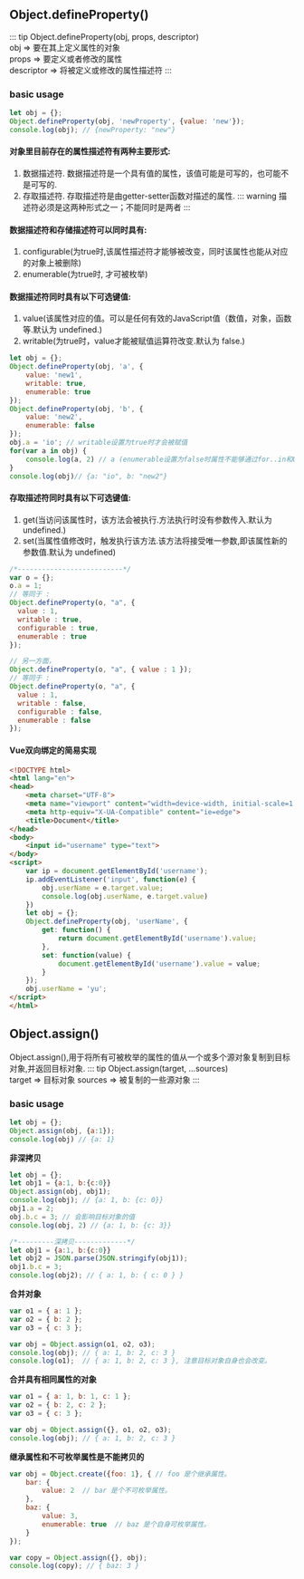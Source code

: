 ## Object.defineProperty()
::: tip
Object.defineProperty(obj, props, descriptor)<br />
obj => 要在其上定义属性的对象<br />
props => 要定义或者修改的属性<br />
descriptor => 将被定义或修改的属性描述符
:::
### basic usage
```js
let obj = {};
Object.defineProperty(obj, 'newProperty', {value: 'new'});
console.log(obj); // {newProperty: "new"} 
```
#### 对象里目前存在的属性描述符有两种主要形式:
1. 数据描述符. 数据描述符是一个具有值的属性，该值可能是可写的，也可能不是可写的.
2. 存取描述符. 存取描述符是由getter-setter函数对描述的属性.
::: warning
描述符必须是这两种形式之一；不能同时是两者
:::
#### 数据描述符和存储描述符可以同时具有:
1. configurable(为true时,该属性描述符才能够被改变，同时该属性也能从对应的对象上被删除)
2. enumerable(为true时, 才可被枚举)
#### 数据描述符同时具有以下可选键值:
1. value(该属性对应的值。可以是任何有效的JavaScript值（数值，对象，函数等.默认为 undefined.)
2. writable(为true时，value才能被赋值运算符改变.默认为 false.)
```js
let obj = {};
Object.defineProperty(obj, 'a', {
    value: 'new1',
    writable: true,
    enumerable: true
});
Object.defineProperty(obj, 'b', {
    value: 'new2',
    enumerable: false
});
obj.a = 'io'; // writable设置为true时才会被赋值
for(var a in obj) {
    console.log(a, 2) // a (enumerable设置为false时属性不能够通过for..in和Object.keys()遍历输出)
}
console.log(obj)// {a: "io", b: "new2"}
```
#### 存取描述符同时具有以下可选键值:
1. get(当访问该属性时，该方法会被执行.方法执行时没有参数传入.默认为 undefined.)
2. set(当属性值修改时，触发执行该方法.该方法将接受唯一参数,即该属性新的参数值.默认为 undefined)
```js
/*--------------------------*/ 
var o = {};
o.a = 1;
// 等同于 :
Object.defineProperty(o, "a", {
  value : 1,
  writable : true,
  configurable : true,
  enumerable : true
});

// 另一方面，
Object.defineProperty(o, "a", { value : 1 });
// 等同于 :
Object.defineProperty(o, "a", {
  value : 1,
  writable : false,
  configurable : false,
  enumerable : false
});
```
#### Vue双向绑定的简易实现
```html
<!DOCTYPE html>
<html lang="en">
<head>
    <meta charset="UTF-8">
    <meta name="viewport" content="width=device-width, initial-scale=1.0">
    <meta http-equiv="X-UA-Compatible" content="ie=edge">
    <title>Document</title>
</head>
<body>
    <input id="username" type="text">
</body>
<script>
    var ip = document.getElementById('username');
    ip.addEventListener('input', function(e) {
        obj.userName = e.target.value;
        console.log(obj.userName, e.target.value)
    })
    let obj = {};
    Object.defineProperty(obj, 'userName', {
        get: function() {
            return document.getElementById('username').value;
        },
        set: function(value) {
            document.getElementById('username').value = value;
        }
    });
    obj.userName = 'yu';
</script>
</html>
```
## Object.assign()
Object.assign(),用于将所有可被枚举的属性的值从一个或多个源对象复制到目标对象,并返回目标对象.
::: tip
Object.assign(target, ...sources)<br />
target => 目标对象
sources => 被复制的一些源对象
:::
### basic usage
```js
let obj = {};
Object.assign(obj, {a:1});
console.log(obj) // {a: 1}
```
**非深拷贝**
```js
let obj = {};
let obj1 = {a:1, b:{c:0}}
Object.assign(obj, obj1);
console.log(obj); // {a: 1, b: {c: 0}}
obj1.a = 2;
obj.b.c = 3; // 会影响目标对象的值
console.log(obj, 2) // {a: 1, b: {c: 3}}

/*---------深拷贝-------------*/
let obj1 = {a:1, b:{c:0}}
let obj2 = JSON.parse(JSON.stringify(obj1));
obj1.b.c = 3;
console.log(obj2); // { a: 1, b: { c: 0 } }
```
**合并对象**
```js
var o1 = { a: 1 };
var o2 = { b: 2 };
var o3 = { c: 3 };

var obj = Object.assign(o1, o2, o3);
console.log(obj); // { a: 1, b: 2, c: 3 }
console.log(o1);  // { a: 1, b: 2, c: 3 }, 注意目标对象自身也会改变。
```
**合并具有相同属性的对象**
```js
var o1 = { a: 1, b: 1, c: 1 };
var o2 = { b: 2, c: 2 };
var o3 = { c: 3 };

var obj = Object.assign({}, o1, o2, o3);
console.log(obj); // { a: 1, b: 2, c: 3 }
```
**继承属性和不可枚举属性是不能拷贝的**
```js
var obj = Object.create({foo: 1}, { // foo 是个继承属性。
    bar: {
        value: 2  // bar 是个不可枚举属性。
    },
    baz: {
        value: 3,
        enumerable: true  // baz 是个自身可枚举属性。
    }
});

var copy = Object.assign({}, obj);
console.log(copy); // { baz: 3 }
```
